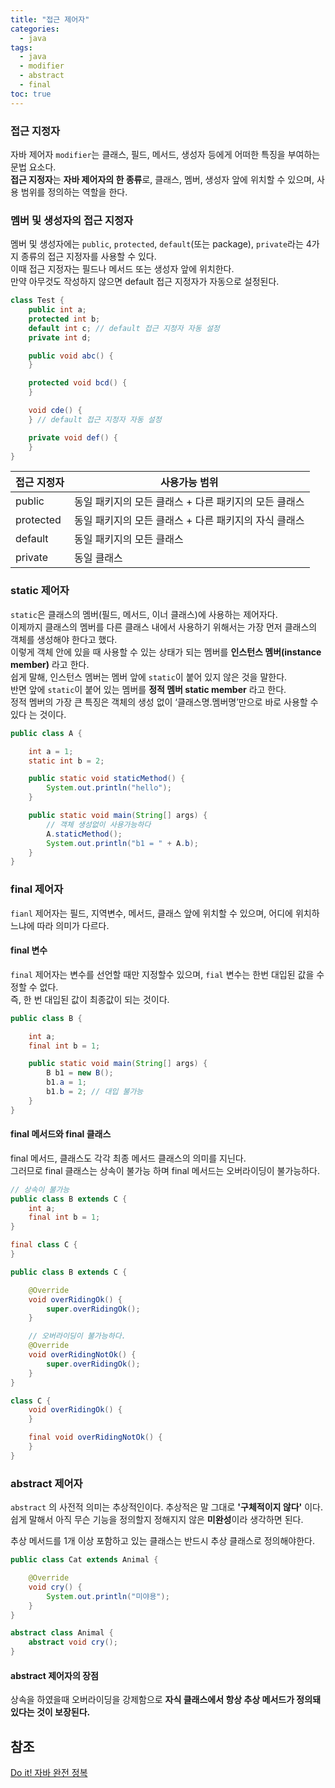 ```yaml
---
title: "접근 제어자"
categories:
  - java
tags:
  - java
  - modifier
  - abstract
  - final
toc: true
---
```


### 접근 지정자

자바 제어자 `modifier`는 클래스, 필드, 메서드, 생성자 등에게 어떠한 특징을 부여하는 문법 요소다.  
**접근 지정자**는 **자바 제어자의 한 종류**로, 클래스, 멤버, 생성자 앞에 위치할 수 있으며, 사용 범위를 정의하는 역할을 한다.

### 멤버 및 생성자의 접근 지정자

멤버 및 생성자에는 `public`, `protected`, `default`(또는 package), `private`라는 4가지 종류의 접근 지정자를 사용할 수 있다.   
이때 접근 지정자는 필드나 메서드 또는 생성자 앞에 위치한다.  
만약 아무것도 작성하지 않으면 default 접근 지정자가 자동으로 설정된다.

```java
class Test {
    public int a;
    protected int b;
    default int c; // default 접근 지정자 자동 설정
    private int d;

    public void abc() {
    }

    protected void bcd() {
    }

    void cde() {
    } // default 접근 지정자 자동 설정

    private void def() {
    }
}
```  

| 접근 지정자    | 사용가능 범위                         |
|-----------|---------------------------------|
| public    | 동일 패키지의 모든 클래스 + 다른 패키지의 모든 클래스 |
| protected | 동일 패키지의 모든 클래스 + 다른 패키지의 자식 클래스 |
| default   | 동일 패키지의 모든 클래스                  |
| private   | 동일 클래스                          |

### static 제어자

`static`은 클래스의 멤버(필드, 메서드, 이너 클래스)에 사용하는 제어자다.  
이제까지 클래스의 멤버를 다른 클래스 내에서 사용하기 위해서는 가장 먼저 클래스의 객체를 생성해야 한다고 했다.  
이렇게 객체 안에 있을 때 사용할 수 있는 상태가 되는 멤버를 **인스턴스 멤버(instance member)** 라고 한다.  
쉽게 말해, 인스턴스 멤버는 멤버 앞에 `static`이 붙어 있지 않은 것을 말한다.  
반면 앞에 `static`이 붙어 있는 멤버를 **정적 멤버 static member** 라고 한다.  
정적 멤버의 가장 큰 특징은 객체의 생성 없이 ‘클래스명.멤버명’만으로 바로 사용할 수 있다 는 것이다.

```java
public class A {

    int a = 1;
    static int b = 2;

    public static void staticMethod() {
        System.out.println("hello");
    }

    public static void main(String[] args) {
        // 객체 생성없이 사용가능하다
        A.staticMethod();
        System.out.println("b1 = " + A.b);
    }
}
```

### final 제어자

`fianl` 제어자는 필드, 지역변수, 메서드, 클래스 앞에 위치할 수 있으며, 어디에 위치하느냐에 따라 의미가 다르다.

#### final 변수

`final` 제어자는 변수를 선언할 때만 지정할수 있으며, `fial` 변수는 한번 대입된 값을 수정할 수 없다.  
즉, 한 번 대입된 값이 최종값이 되는 것이다.

```java
public class B {

    int a;
    final int b = 1;

    public static void main(String[] args) {
        B b1 = new B();
        b1.a = 1;
        b1.b = 2; // 대입 불가능
    }
}
```

#### final 메서드와 final 클래스

final 메서드, 클래스도 각각 최종 메서드 클래스의 의미를 지닌다.  
그러므로 final 클래스는 상속이 불가능 하며 final 메서드는 오버라이딩이 불가능하다.

```java
// 상속이 불가능
public class B extends C {
    int a;
    final int b = 1;
}

final class C {
}
```

```java
public class B extends C {

    @Override
    void overRidingOk() {
        super.overRidingOk();
    }

    // 오버라이딩이 불가능하다.
    @Override
    void overRidingNotOk() {
        super.overRidingOk();
    }
}

class C {
    void overRidingOk() {
    }

    final void overRidingNotOk() {
    }
}
```

### abstract 제어자

`abstract` 의 사전적 의미는 추상적인이다. 추상적은 말 그대로 **'구체적이지 않다'** 이다.  
쉽게 말해서 아직 무슨 기능을 정의할지 정해지지 않은 **미완성**이라 생각하면 된다.

추상 메서드를 1개 이상 포함하고 있는 클래스는 반드시 추상 클래스로 정의해야한다.

```java
public class Cat extends Animal {

    @Override
    void cry() {
        System.out.println("미야용");
    }
}

abstract class Animal {
    abstract void cry();
}
```

#### abstract 제어자의 장점

상속을 하였을때 오버라이딩을 강제함으로 **자식 클래스에서 항상 추상 메서드가 정의돼 있다는 것이 보장된다.**

## 참조

[Do it! 자바 완전 정복](http://www.yes24.com/Product/Goods/103389317)
